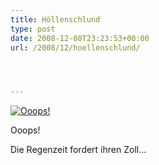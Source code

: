 ```yaml
---
title: Höllenschlund
type: post
date: 2008-12-08T23:23:53+00:00
url: /2008/12/hoellenschlund/




---
```

<div class="flickr">
  <a href="http://www.flickr.com/photos/schreibblogade/3094810371/" title="Ooops!"><img src="//farm4.static.flickr.com/3208/3094810371_7e577f1c8d.jpg" alt="Ooops!" /></a></p>

  <p>
    Ooops!
  </p>
</div>

Die Regenzeit fordert ihren Zoll...
